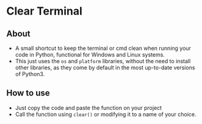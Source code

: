 # Clear Terminal
## About
- A small shortcut to keep the terminal or cmd clean when running your code in Python, functional for Windows and Linux systems. 
- This just uses the ```os``` and ```platform``` libraries, without the need to install other libraries, as they come by default in the most up-to-date versions of Python3. 

## How to use
- Just copy the code and paste the function on your project
- Call the function using ```clear()``` or modifying it to a name of your choice.